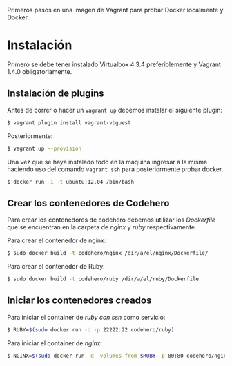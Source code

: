 Primeros pasos en una imagen de Vagrant para probar Docker localmente y Docker.

# Instalación

Primero se debe tener instalado Virtualbox 4.3.4 preferiblemente y Vagrant 1.4.0 obligatoriamente.

## Instalación de plugins
Antes de correr o hacer un `vagrant up` debemos instalar el siguiente plugin:

```sh
$ vagrant plugin install vagrant-vbguest
```

Posteriormente:

```sh
$ vagrant up --provision
```

Una vez que se haya instalado todo en la maquina ingresar a la misma haciendo uso del comando
`vagrant ssh` para posteriormente probar docker.

```sh
$ docker run -i -t ubuntu:12.04 /bin/bash
```

## Crear los contenedores de Codehero

Para crear los contenedores de codehero debemos utilizar los *Dockerfile* que se encuentran
en la carpeta de *nginx* y *ruby* respectivamente.

Para crear el contenedor de nginx:

```sh
$ sudo docker build -t codehero/nginx /dir/a/el/nginx/Dockerfile/
```

Para crear el contenedor de Ruby:

```sh
$ sudo docker build -t codehero/ruby /dir/a/el/ruby/Dockerfile
```

## Iniciar los contenedores creados

Para iniciar el container de *ruby con ssh* como servicio:

```sh
$ RUBY=$(sudo docker run -d -p 22222:22 codehero/ruby)

```
Para iniciar el container de *nginx*:

```sh
$ NGINX=$(sudo docker run -d -volumes-from $RUBY -p 80:80 codehero/nginx)
```
